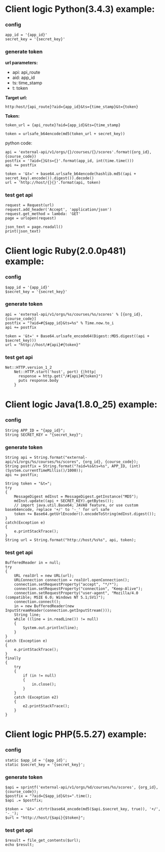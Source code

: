 # Client logic Python(3.4.3) example:

### config
```
app_id = '{app_id}'
secret_key = '{secret_key}'
```


### generate token

**url parameters:**

- api: api_route
- aid: app_id
- ts: time_stamp
- t: token

**Target url:**

```http:host/{api_route}?aid={app_id}&ts={time_stamp}&t={token}```

**Token:**

```token_url = {api_route}?aid={app_id}&ts={time_stamp}```

```token = urlsafe_b64encode(md5(token_url + secret_key))```

python code:

```
api = 'external-api/v1/orgs/{}/courses/{}/scores'.format({org_id}, {course_code})
postfix = '?aid={}&ts={}'.format(app_id, int(time.time()))
api += postfix

token = '&t=' + base64.urlsafe_b64encode(hashlib.md5((api + secret_key).encode()).digest()).decode()
url = 'http://host/{}{}'.format(api, token)
```

### test get api
```
request = Request(url)
request.add_header('Accept', 'application/json')
request.get_method = lambda: 'GET'
page = urlopen(request)

json_text = page.readall()
print(json_text)
```


# Client logic Ruby(2.0.0p481) example:

### config
```
$app_id = '{app_id}'
$secret_key = '{secret_key}'
```

### generate token
```
api = 'external-api/v1/orgs/%s/courses/%s/scores' % [{org_id}, {course_code}]
postfix = "?aid=#{$app_id}&ts=%s" % Time.now.to_i
api += postfix

token = '&t=' + Base64.urlsafe_encode64(Digest::MD5.digest((api + $secret_key)))
url = "http://host/#{api}#{token}"
```

### test get api
```
Net::HTTP.version_1_2
	Net::HTTP.start('host', port) {|http|
	  response = http.get("/#{api}#{token}")
	  puts response.body
	}
```

# Client logic Java(1.8.0_25) example:

### config
```
String APP_ID = "{app_id}";
String SECRET_KEY = "{secret_key}";
```

### generate token
```	
String api = String.format("external-api/v1/orgs/%s/courses/%s/scores", {org_id}, {course_code});
String postfix = String.format("?aid=%s&ts=%s", APP_ID, (int)(System.currentTimeMillis()/1000));
api += postfix;

String token = "&t=";
try
{
	MessageDigest mdInst = MessageDigest.getInstance("MD5");
	mdInst.update((api + SECRET_KEY).getBytes());
	// import java.util.Base64; JAVA8 feature, or use custom base64encode, replace '+/' to '-_' for url safe
 	token += Base64.getUrlEncoder().encodeToString(mdInst.digest());
}
catch(Exception e)
{
	e.printStackTrace();
}
String url = String.format("http://host/%s%s", api, token);
```

### test get api
```
BufferedReader in = null;
try
{
	URL realUrl = new URL(url);
	URLConnection connection = realUrl.openConnection();
	connection.setRequestProperty("accept", "*/*");
    connection.setRequestProperty("connection", "Keep-Alive");
    connection.setRequestProperty("user-agent", "Mozilla/4.0 (compatible; MSIE 6.0; Windows NT 5.1;SV1)");
    connection.connect();
    in = new BufferedReader(new InputStreamReader(connection.getInputStream()));
	String line;
	while ((line = in.readLine()) != null)
	{
    	System.out.println(line);
   	}
}
catch (Exception e)
{
	e.printStackTrace();
}
finally
{
	try
	{
        if (in != null) 
        {
            in.close();
        }
	}
    catch (Exception e2)
    {
        e2.printStackTrace();
	}
}
```

# Client logic PHP(5.5.27) example:

### config
```
static $app_id = '{app_id}';
static $secret_key = '{secret_key}';
```

### generate token
```
$api = sprintf('external-api/v1/orgs/%d/courses/%s/scores', {org_id}, {course_code});
$postfix = "?aid={$app_id}&ts=".time();
$api .= $postfix;

$token = '&t='.strtr(base64_encode(md5($api.$secret_key, true)), '+/', '-_');
$url = "http://host/{$api}{$token}";
```

### test get api
```
$result = file_get_contents($url);
echo $result;
```
